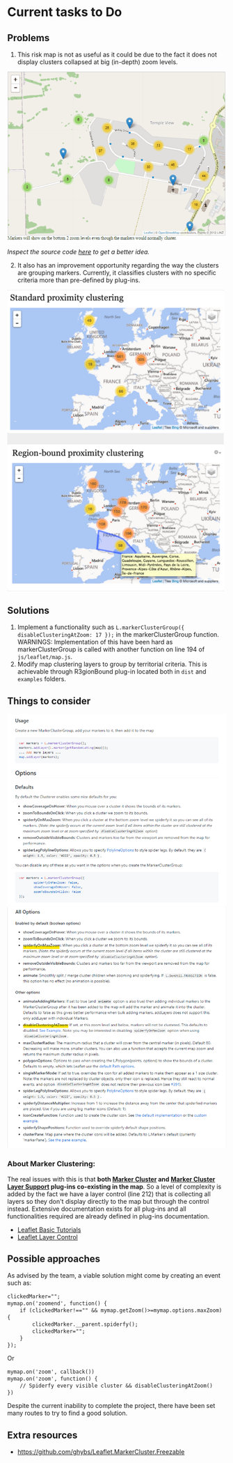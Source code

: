 # Current tasks to Do

## Problems

1. This risk map is not as useful as it could be due to the fact it does not display clusters collapsed at big (in-depth) zoom levels.

![Zoom Example](./disableZoomExample.gif)

*Inspect the source code [here](https://leaflet.github.io/Leaflet.markercluster/example/marker-clustering-realworld-maxzoom.388.html) to get a better idea.*

2. It also has an improvement opportunity regarding the way the clusters are grouping markers. Currently, it classifies clusters with no specific criteria more than pre-defined by plug-ins.

![RegionBound Example](./regionBoundExample.png)

## Solutions

1. Implement a functionality such as ```L.markerClusterGroup({ disableClusteringAtZoom: 17 });``` in the markerClusterGroup function. WARNINGS: Implementation of this have been hard as markerClusterGroup is called with another function on line 194 of ```js/leaflet/map.js```.
2. Modify map clustering layers to group by territorial criteria. This is achievable through R3gionBound plug-in located both in ```dist``` and ```examples``` folders.

## Things to consider

![Simple Marker Cluster functionality](./markerCluster.png)
![Simple Marker Cluster functionality 2](./markerCluster2.png)

### About Marker Clustering:

The real issues with this is that **both [Marker Cluster](https://github.com/Leaflet/Leaflet.markercluster) and [Marker Cluster Layer Support](https://github.com/ghybs/Leaflet.MarkerCluster.LayerSupport) plug-ins co-existing in the map**. So a level of complexity is added by the fact we have a layer control (line 212) that is collecting all layers so they don't display directly to the map but through the control instead. Extensive documentation exists for all plug-ins and all functionalities required are already defined in plug-ins documentation.

- [Leaflet Basic Tutorials](https://leafletjs.com/examples.html)
- [Leaflet Layer Control](https://leafletjs.com/reference-1.6.0.html#control-layers)

## Possible approaches

As advised by the team, a viable solution might come by creating an event such as:

```
clickedMarker="";
mymap.on('zoomend', function() {
    if (clickedMarker!=="" && mymap.getZoom()>=mymap.options.maxZoom) {
        clickedMarker.__parent.spiderfy();
        clickedMarker="";
    }
});
```

Or

```
mymap.on('zoom', callback())
mymap.on('zoom', function() {
    // Spiderfy every visible cluster && disableClusteringAtZoom()
})
```

Despite the current inability to complete the project, there have been set many routes to try to find a good solution.

## Extra resources

- https://github.com/ghybs/Leaflet.MarkerCluster.Freezable